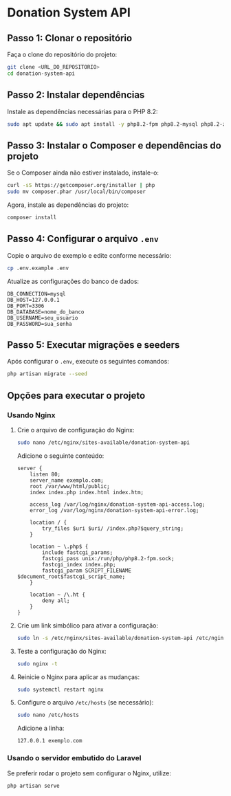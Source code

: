 # Donation System API

## Passo 1: Clonar o repositório
Faça o clone do repositório do projeto:
```sh
git clone <URL_DO_REPOSITORIO>
cd donation-system-api
```

## Passo 2: Instalar dependências
Instale as dependências necessárias para o PHP 8.2:
```sh
sudo apt update && sudo apt install -y php8.2-fpm php8.2-mysql php8.2-zip php8.2-xml unzip
```

## Passo 3: Instalar o Composer e dependências do projeto
Se o Composer ainda não estiver instalado, instale-o:
```sh
curl -sS https://getcomposer.org/installer | php
sudo mv composer.phar /usr/local/bin/composer
```
Agora, instale as dependências do projeto:
```sh
composer install
```

## Passo 4: Configurar o arquivo `.env`
Copie o arquivo de exemplo e edite conforme necessário:
```sh
cp .env.example .env
```
Atualize as configurações do banco de dados:
```env
DB_CONNECTION=mysql
DB_HOST=127.0.0.1
DB_PORT=3306
DB_DATABASE=nome_do_banco
DB_USERNAME=seu_usuario
DB_PASSWORD=sua_senha
```

## Passo 5: Executar migrações e seeders
Após configurar o `.env`, execute os seguintes comandos:
```sh
php artisan migrate --seed
```

## Opções para executar o projeto

### Usando Nginx
1. Crie o arquivo de configuração do Nginx:
   ```sh
   sudo nano /etc/nginx/sites-available/donation-system-api
   ```
   Adicione o seguinte conteúdo:
   ```nginx
   server {
       listen 80;
       server_name exemplo.com;
       root /var/www/html/public;
       index index.php index.html index.htm;
   
       access_log /var/log/nginx/donation-system-api-access.log;
       error_log /var/log/nginx/donation-system-api-error.log;
   
       location / {
           try_files $uri $uri/ /index.php?$query_string;
       }
   
       location ~ \.php$ {
           include fastcgi_params;
           fastcgi_pass unix:/run/php/php8.2-fpm.sock;
           fastcgi_index index.php;
           fastcgi_param SCRIPT_FILENAME $document_root$fastcgi_script_name;
       }
   
       location ~ /\.ht {
           deny all;
       }
   }
   ```
2. Crie um link simbólico para ativar a configuração:
   ```sh
   sudo ln -s /etc/nginx/sites-available/donation-system-api /etc/nginx/sites-enabled/
   ```
3. Teste a configuração do Nginx:
   ```sh
   sudo nginx -t
   ```
4. Reinicie o Nginx para aplicar as mudanças:
   ```sh
   sudo systemctl restart nginx
   ```
5. Configure o arquivo `/etc/hosts` (se necessário):
   ```sh
   sudo nano /etc/hosts
   ```
   Adicione a linha:
   ```
   127.0.0.1 exemplo.com
   ```

### Usando o servidor embutido do Laravel
Se preferir rodar o projeto sem configurar o Nginx, utilize:
```sh
php artisan serve
```
